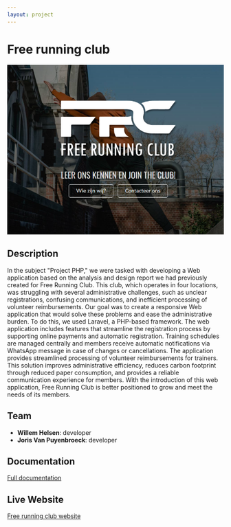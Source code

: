 ```yaml
--- 
layout: project
---
```


# Free running club

![frc](frc.png)

## Description
In the subject "Project PHP," we were tasked with developing a Web application based on the analysis and design report we had previously created for Free Running Club. This club, which operates in four locations, was struggling with several administrative challenges, such as unclear registrations, confusing communications, and inefficient processing of volunteer reimbursements. Our goal was to create a responsive Web application that would solve these problems and ease the administrative burden. To do this, we used Laravel, a PHP-based framework.
The web application includes features that streamline the registration process by supporting online payments and automatic registration. Training schedules are managed centrally and members receive automatic notifications via WhatsApp message in case of changes or cancellations. The application provides streamlined processing of volunteer reimbursements for trainers. This solution improves administrative efficiency, reduces carbon footprint through reduced paper consumption, and provides a reliable communication experience for members. With the introduction of this web application, Free Running Club is better positioned to grow and meet the needs of its members.
## Team
- **Willem Helsen**: developer
- **Joris Van Puyenbroeck**: developer


## Documentation
[Full documentation](https://wt-1-2022.netlify.app/)

## Live Website
[Free running club website](https://freerunningclub.willemhelsen.be/)
